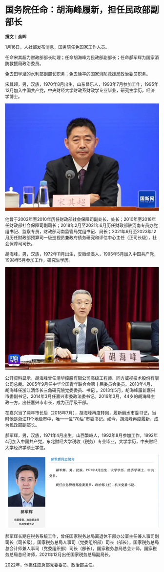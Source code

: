 # 国务院任命：胡海峰履新，担任民政部副部长

**撰文丨余晖**

1月16日，人社部发布消息，国务院任免国家工作人员。

任命宋其超为财政部部长助理；任命胡海峰为民政部副部长；任命郝军辉为国家消防救援局政治委员。

免去田学斌的水利部副部长职务；免去徐平的国家消防救援局政治委员职务。

宋其超，男，汉族，1970年8月出生，山东昌乐人，1993年7月参加工作，1995年12月加入中国共产党，中央财经大学财政系财政学专业毕业，研究生学历，经济学博士。

![bb6a63c08b206cca2ec44c8c159539f8.jpg](https://raw.githubusercontent.com/qqhsx/qqnews_image/main/2024/01/16/国务院任命：胡海峰履新，担任民政部副部长/bb6a63c08b206cca2ec44c8c159539f8.jpg)

他曾于2002年至2010年历任财政部社会保障司副处长、处长；2010年至2018年任财政部社会保障司副司长；2018年2月至2021年6月历任财政部驻河南专员办党组书记、监察专员，财政部河南监管局党组书记、局长；2021年6月至2023年12月历任财政部预算司一级巡视员兼政府债务研究和评估中心主任（正司长级），社会保障司司长。

胡海峰，男，汉族，1972年11月出生，安徽绩溪人，1995年5月加入中国共产党，1998年5月参加工作，研究生学历。

![7523c8fffeb07b7beeab4db9fa3a6ef1.jpg](https://raw.githubusercontent.com/qqhsx/qqnews_image/main/2024/01/16/国务院任命：胡海峰履新，担任民政部副部长/7523c8fffeb07b7beeab4db9fa3a6ef1.jpg)

公开资料显示，胡海峰曾任清华控股有限公司高级工程师、同方威视技术股份有限公司总裁。2005年9月任中华全国青年联合会第十届委员会委员。2010年4月，胡海峰任浙江清华长三角研究院党委委员、书记
。2013年5月，胡海峰履新嘉兴市委副书记，2014年3月任嘉兴市委政法委书记。2016年3月，44岁的胡海峰主政一方，出任嘉兴市市长，成为正厅级干部。

在嘉兴当了两年市长后（2018年7月），胡海峰再度转岗，履新丽水市委书记，当时他是浙江11个地级市中，唯一一位“70后”市委书记。如今，胡海峰再度履新，成为民政部副部长。

郝军辉，男，汉族，1971年4月出生，山西繁峙人，1992年8月参加工作，1992年4月加入中国共产党，东北财经大学税收（税务）专业毕业，大学学历，中央财经大学经济学硕士学位。

![9f9e78c3ef181f8c14d93357c048569c.jpg](https://raw.githubusercontent.com/qqhsx/qqnews_image/main/2024/01/16/国务院任命：胡海峰履新，担任民政部副部长/9f9e78c3ef181f8c14d93357c048569c.jpg)

郝军辉长期在税务系统工作，曾任国家税务总局离退休干部办公室主任兼人事司副司长（司长级），国家税务总局人事司（党委组织部）司长（部长），国家税务总局总会计师兼人事司（党委组织部）司长（部长），国家税务总局总会计师，国家税务总局总经济师，2021年12月出任国家税务总局副局长。

2022年，他担任应急部党委委员、政治部主任。

